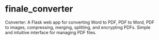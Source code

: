 # finale_converter
Converter: A Flask web app for converting Word to PDF, PDF to Word, PDF to images, compressing, merging, splitting, and encrypting PDFs. Simple and intuitive interface for managing PDF files.
